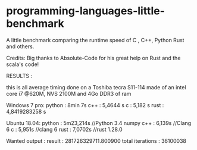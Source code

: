 # programming-languages-little-benchmark
A little benchmark comparing the runtime speed of C , C++, Python Rust and others.

Credits:
Big thanks to Absolute-Code for his great help on Rust and the scala's code! 

RESULTS : 

this is all average timing done
on a Toshiba tecra S11-114
made of an intel core i7 @620M, NVS 2100M and 4Go DDR3 of ram

Windows 7 pro: 
python : 8min 7s
c++ : 5,4644 s
c : 5,182 s
rust : 4,8419283258 s

Ubuntu 18.04:
python : 5m23,214s //Python 3.4 numpy
c++ : 6,139s       //Clang 6
c : 5,951s	   //clang 6
rust : 7,0702s	   //rust 1.28.0


Wanted output : 
result : 281726329711.800900
total iterations : 36100038
